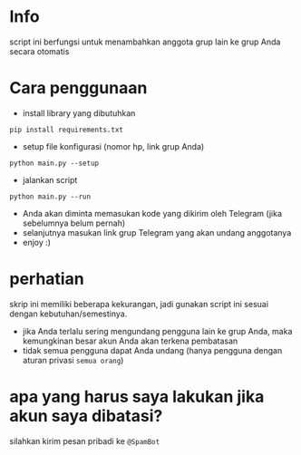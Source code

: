 # Info

script ini berfungsi untuk menambahkan anggota grup lain ke grup Anda secara otomatis

# Cara penggunaan

- install library yang dibutuhkan

```pip install requirements.txt```

- setup file konfigurasi (nomor hp, link grup Anda)
    
```python main.py --setup```

- jalankan script
    
```python main.py --run```

- Anda akan diminta memasukan kode yang dikirim oleh Telegram (jika sebelumnya belum pernah)
- selanjutnya masukan link grup Telegram yang akan undang anggotanya
- enjoy :)

# perhatian

skrip ini memiliki beberapa kekurangan, jadi gunakan script ini sesuai dengan kebutuhan/semestinya.

- jika Anda terlalu sering mengundang pengguna lain ke grup Anda, maka kemungkinan besar akun Anda akan terkena pembatasan
- tidak semua pengguna dapat Anda undang (hanya pengguna dengan aturan privasi `semua orang`)

# apa yang harus saya lakukan jika akun saya dibatasi?

silahkan kirim pesan pribadi ke `@SpamBot`
